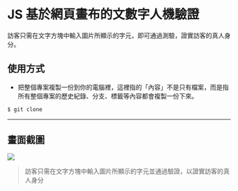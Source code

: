 # JS 基於網頁畫布的文數字人機驗證

訪客只需在文字方塊中輸入圖片所顯示的字元，即可通過測驗，證實訪客的真人身分。

## 使用方式
- 把整個專案複製一份到你的電腦裡，這裡指的「內容」不是只有檔案，而是指所有整個專案的歷史紀錄、分支、標籤等內容都會複製一份下來。
```sh
$ git clone
```

----

## 畫面截圖
![](https://i.imgur.com/1z5KRD0.gif)
> 訪客只需在文字方塊中輸入圖片所顯示的字元並通過驗證，以證實訪客的真人身分
